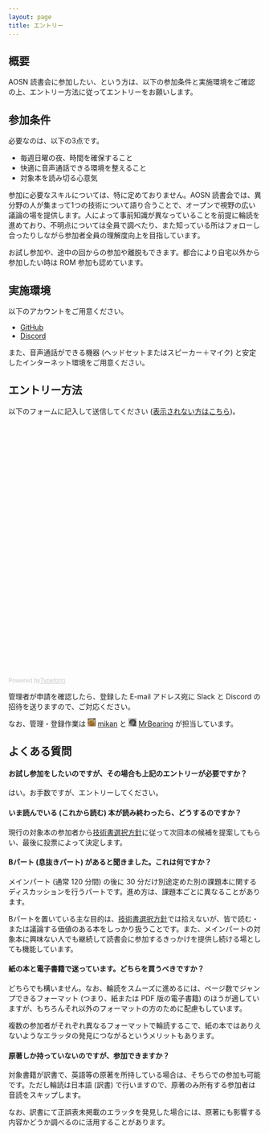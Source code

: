 ```yaml
---
layout: page
title: エントリー
---
```


## 概要

AOSN 読書会に参加したい、という方は、以下の参加条件と実施環境をご確認の上、エントリー方法に従ってエントリーをお願いします。

## 参加条件

必要なのは、以下の3点です。

* 毎週日曜の夜、時間を確保すること
* 快適に音声通話できる環境を整えること
* 対象本を読み切る心意気

参加に必要なスキルについては、特に定めておりません。AOSN 読書会では、異分野の人が集まって1つの技術について語り合うことで、オープンで視野の広い議論の場を提供します。人によって事前知識が異なっていることを前提に輪読を進めており、不明点については全員で調べたり、また知っている所はフォローし合ったりしながら参加者全員の理解度向上を目指しています。

お試し参加や、途中の回からの参加や離脱もできます。都合により自宅以外から参加したい時は ROM 参加も認めています。

## 実施環境

以下のアカウントをご用意ください。

* [GitHub](https://github.com/join)
* [Discord](https://discordapp.com/register)

また、音声通話ができる機器 (ヘッドセットまたはスピーカー＋マイク) と安定したインターネット環境をご用意ください。

## エントリー方法

以下のフォームに記入して送信してください ([表示されない方はこちら](https://aosn.typeform.com/to/vLvGS9))。

<div class="typeform-widget" data-url="https://aosn.typeform.com/to/vLvGS9" data-text="AOSN読書会 ユーザー登録" style="width:100%;height:500px;"></div>
<script>(function(){var qs,js,q,s,d=document,gi=d.getElementById,ce=d.createElement,gt=d.getElementsByTagName,id='typef_orm',b='https://s3-eu-west-1.amazonaws.com/share.typeform.com/';if(!gi.call(d,id)){js=ce.call(d,'script');js.id=id;js.src=b+'widget.js';q=gt.call(d,'script')[0];q.parentNode.insertBefore(js,q)}})()</script>
<div style="font-family: Sans-Serif;font-size: 12px;color: #999;opacity: 0.5; padding-top: 5px;">Powered by<a href="https://www.typeform.com/examples/?utm_campaign=vLvGS9&amp;utm_source=typeform.com-5741196-Basic&amp;utm_medium=typeform&amp;utm_content=typeform-embedded-poweredbytypeform&amp;utm_term=JA" style="color: #999" target="_blank">Typeform</a></div>

管理者が申請を確認したら、登録した E-mail アドレス宛に Slack と Discord の招待を送りますので、ご対応ください。

なお、管理・登録作業は [![](/images/users/mikan_16.png "mikan")](https://github.com/mikan) [mikan](Https://github.com/mikan) と [![](/images/users/MrBearing_16.png "MrBearing")](https://github.com/MrBearing) [MrBearing](Https://github.com/MrBearing) が担当しています。

## よくある質問

#### お試し参加をしたいのですが、その場合も上記のエントリーが必要ですか？

はい。お手数ですが、エントリーしてください。

#### いま読んでいる (これから読む) 本が読み終わったら、どうするのですか？

現行の対象本の参加者から[技術書選択方針](/)に従って次回本の候補を提案してもらい、最後に投票によって決定します。

#### Bパート (息抜きパート) があると聞きました。これは何ですか？

メインパート (通常 120 分間) の後に 30 分だけ別途定めた別の課題本に関するディスカッションを行うパートです。進め方は、課題本ごとに異なることがあります。

Bパートを置いている主な目的は、[技術書選択方針](/)では拾えないが、皆で読む・または議論する価値のある本をしっかり扱うことです。また、メインパートの対象本に興味ない人でも継続して読書会に参加するきっかけを提供し続ける場としても機能しています。

#### 紙の本と電子書籍で迷っています。どちらを買うべきですか？

どちらでも構いません。なお、輪読をスムーズに進めるには、ページ数でジャンプできるフォーマット (つまり、紙または PDF 版の電子書籍) のほうが適していますが、もちろんそれ以外のフォーマットの方のために配慮もしています。

複数の参加者がそれぞれ異なるフォーマットで輪読するこで、紙の本ではありえないようなエラッタの発見につながるというメリットもあります。

#### 原著しか持っていないのですが、参加できますか？

対象書籍が訳書で、英語等の原著を所持している場合は、そちらでの参加も可能です。ただし輪読は日本語 (訳書) で行いますので、原著のみ所有する参加者は音読をスキップします。

なお、訳書にて正誤表未掲載のエラッタを発見した場合には、原著にも影響する内容かどうか調べるのに活用することがあります。



